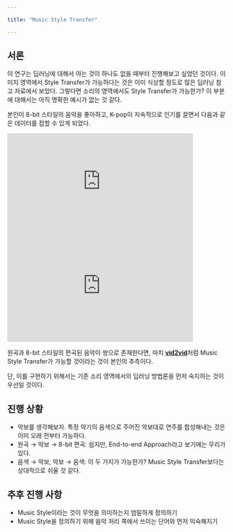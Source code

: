 ```yaml
---

title: "Music Style Transfer"

---
```


## 서론
이 연구는 딥러닝에 대해서 아는 것이 하나도 없을 때부터 진행해보고 싶었던 것이다. 
이미지 영역에서 Style Transfer가 가능하다는 것은 이미 식상할 정도로 많은 딥러닝 참고 자료에서 보았다. 
그렇다면 소리의 영역에서도 Style Transfer가 가능한가? 
이 부분에 대해서는 아직 명확한 예시가 없는 것 같다.

본인이 8-bit 스타일의 음악을 좋아하고, K-pop이 지속적으로 인기를 끌면서 다음과 같은 데이터를 접할 수 있게 되었다.

<iframe width="427" height="240" src="https://www.youtube.com/embed/Fm5iP0S1z9w" frameborder="0" allow="accelerometer; autoplay; encrypted-media; gyroscope; picture-in-picture" allowfullscreen></iframe> 


<iframe width="427" height="240" src="https://www.youtube.com/embed/YkLaNh1F_w8" frameborder="0" allow="accelerometer; autoplay; encrypted-media; gyroscope; picture-in-picture" allowfullscreen></iframe>


원곡과 8-bit 스타일의 편곡된 음악이 쌍으로 존재한다면, 마치 [**vid2vid**](https://github.com/NVIDIA/vid2vid)처럼 
Music Style Transfer가 가능할 것이라는 것이 본인의 추측이다.

단, 이를 구현하기 위해서는 기존 소리 영역에서의 딥러닝 방법론을 먼저 숙지하는 것이 우선일 것이다.

## 진행 상황
* 악보를 생각해보자. 특정 악기의 음색으로 주어진 악보대로 연주를 합성해내는 것은 이미 오래 전부터 가능하다.
* 원곡 &rarr; 악보 &rarr; 8-bit 편곡: 쉽지만, End-to-end Approach라고 보기에는 무리가 있다.
* 음색 &rarr; 악보, 악보 &rarr; 음색: 이 두 가지가 가능한가? Music Style Transfer보다는 상대적으로 쉬울 것 같다.

## 추후 진행 사항
* Music Style이라는 것이 무엇을 의미하는지 엄밀하게 정의하기
* Music Style을 정의하기 위해 음악 처리 쪽에서 쓰이는 단어와 먼저 익숙해지기
